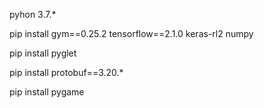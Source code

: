 pyhon 3.7.*


pip install gym==0.25.2 tensorflow==2.1.0 keras-rl2 numpy


pip install pyglet  


pip install protobuf==3.20.*


pip install pygame
